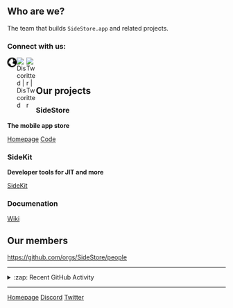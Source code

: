 <!-- 
Docs: How to use GitHub README and actions to auto-generate embedded content.
https://github.com/anuraghazra/github-readme-stats
https://www.youtube.com/watch?v=n6d4KHSKqGk
https://github.com/rahuldkjain/github-profile-readme-generator
 -->

## Who are we?

The team that builds `SideStore.app` and related projects.

### Connect with us:

<!--
[![Website](https://img.shields.io/website?label=sidestore.io&style=for-the-badge&url=https://sidestore.io)](https://sidestore.io)
[![Twitter Follow](https://img.shields.io/twitter/follow/sidestore_io?color=1DA1F2&logo=twitter&style=for-the-badge)](https://twitter.com/intent/follow?original_referer=https%3A%2F%2Fgithub.com%2Fsidestore&screen_name=sidestore)
[![GitHub Followers](https://img.shields.io/github/followers/sidestore?style=for-the-badge)]()
[![GitHub Sponsors](https://img.shields.io/github/sponsors/sidestore?style=for-the-badge
)]() 
-->

[<img align="left" alt="sidestore.io" width="22px" src="https://raw.githubusercontent.com/iconic/open-iconic/master/svg/globe.svg" />][website]
[<img align="left" alt="Discord | Discord" width="22px" src="https://cdn.jsdelivr.net/npm/simple-icons@v3/icons/discord.svg" />][discord]
[<img align="left" alt="Twitter | Twitter" width="22px" src="https://cdn.jsdelivr.net/npm/simple-icons@v3/icons/twitter.svg" />][twitter]

<br />
<br />

## Our projects

### SideStore

__The mobile app store__

[Homepage][website]
[Code][git.sidestore]

### SideKit

__Developer tools for JIT and more__

[SideKit][git.sidekit]

### Documenation

[Wiki][wiki]

## Our members

https://github.com/orgs/SideStore/people

---

<details>
  <summary>:zap: Recent GitHub Activity</summary>

<!--START_SECTION:activity-->
1. ❗️ Opened issue [#442](https://github.com/SideStore/SideStore/issues/442) in [SideStore/SideStore](https://github.com/SideStore/SideStore)
2. 🗣 Commented on [#344](https://github.com/SideStore/SideStore/issues/344) in [SideStore/SideStore](https://github.com/SideStore/SideStore)
3. 🗣 Commented on [#421](https://github.com/SideStore/SideStore/issues/421) in [SideStore/SideStore](https://github.com/SideStore/SideStore)
4. 💪 Opened PR [#18](https://github.com/SideStore/SideStore-Docs/pull/18) in [SideStore/SideStore-Docs](https://github.com/SideStore/SideStore-Docs)
5. ❗️ Closed issue [#441](https://github.com/SideStore/SideStore/issues/441) in [SideStore/SideStore](https://github.com/SideStore/SideStore)
6. 🗣 Commented on [#441](https://github.com/SideStore/SideStore/issues/441) in [SideStore/SideStore](https://github.com/SideStore/SideStore)
7. 🗣 Commented on [#441](https://github.com/SideStore/SideStore/issues/441) in [SideStore/SideStore](https://github.com/SideStore/SideStore)
8. 🗣 Commented on [#441](https://github.com/SideStore/SideStore/issues/441) in [SideStore/SideStore](https://github.com/SideStore/SideStore)
9. 🗣 Commented on [#441](https://github.com/SideStore/SideStore/issues/441) in [SideStore/SideStore](https://github.com/SideStore/SideStore)
10. 🗣 Commented on [#441](https://github.com/SideStore/SideStore/issues/441) in [SideStore/SideStore](https://github.com/SideStore/SideStore)
11. 🗣 Commented on [#441](https://github.com/SideStore/SideStore/issues/441) in [SideStore/SideStore](https://github.com/SideStore/SideStore)
12. ❗️ Opened issue [#441](https://github.com/SideStore/SideStore/issues/441) in [SideStore/SideStore](https://github.com/SideStore/SideStore)
13. 🗣 Commented on [#439](https://github.com/SideStore/SideStore/issues/439) in [SideStore/SideStore](https://github.com/SideStore/SideStore)
14. 🗣 Commented on [#439](https://github.com/SideStore/SideStore/issues/439) in [SideStore/SideStore](https://github.com/SideStore/SideStore)
15. ❗️ Closed issue [#439](https://github.com/SideStore/SideStore/issues/439) in [SideStore/SideStore](https://github.com/SideStore/SideStore)
16. 🗣 Commented on [#439](https://github.com/SideStore/SideStore/issues/439) in [SideStore/SideStore](https://github.com/SideStore/SideStore)
17. ❗️ Closed issue [#440](https://github.com/SideStore/SideStore/issues/440) in [SideStore/SideStore](https://github.com/SideStore/SideStore)
18. 🗣 Commented on [#440](https://github.com/SideStore/SideStore/issues/440) in [SideStore/SideStore](https://github.com/SideStore/SideStore)
19. ❗️ Opened issue [#440](https://github.com/SideStore/SideStore/issues/440) in [SideStore/SideStore](https://github.com/SideStore/SideStore)
20. ❗️ Opened issue [#439](https://github.com/SideStore/SideStore/issues/439) in [SideStore/SideStore](https://github.com/SideStore/SideStore)
<!--END_SECTION:activity-->

</details>

---

[Homepage][patreon] [Discord][discord] [Twitter][twitter]

<!--
- [Patreon][patreon]
- [OpenCollective][opencollective]
- [YouTube][youtube]
-->

[website]: https://sidestore.io
[wiki]: https://wiki.sidestore.io
[twitter]: https://twitter.com/sidestore_io
[discord]: https://discord.gg/sidestore-949183273383395328
[youtube]: https://youtube.com/TODO
[patreon]: https://www.patreon.com/SideStore
[opencollective]: https://opencollective.com/TODO
[git.sidestore]: https://github.com/SideStore/SideStore/
[git.sidekit]: https://github.com/SideStore/SideKit

